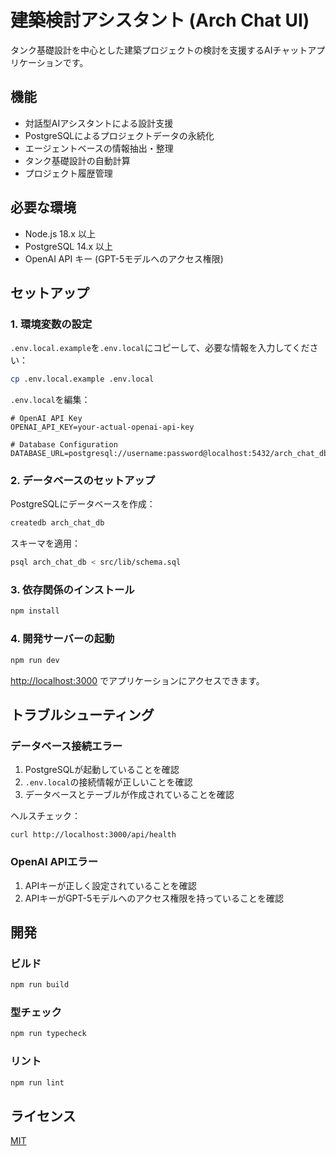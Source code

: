 # 建築検討アシスタント (Arch Chat UI)

タンク基礎設計を中心とした建築プロジェクトの検討を支援するAIチャットアプリケーションです。

## 機能

- 対話型AIアシスタントによる設計支援
- PostgreSQLによるプロジェクトデータの永続化
- エージェントベースの情報抽出・整理
- タンク基礎設計の自動計算
- プロジェクト履歴管理

## 必要な環境

- Node.js 18.x 以上
- PostgreSQL 14.x 以上
- OpenAI API キー (GPT-5モデルへのアクセス権限)

## セットアップ

### 1. 環境変数の設定

`.env.local.example`を`.env.local`にコピーして、必要な情報を入力してください：

```bash
cp .env.local.example .env.local
```

`.env.local`を編集：
```
# OpenAI API Key
OPENAI_API_KEY=your-actual-openai-api-key

# Database Configuration
DATABASE_URL=postgresql://username:password@localhost:5432/arch_chat_db
```

### 2. データベースのセットアップ

PostgreSQLにデータベースを作成：

```bash
createdb arch_chat_db
```

スキーマを適用：

```bash
psql arch_chat_db < src/lib/schema.sql
```

### 3. 依存関係のインストール

```bash
npm install
```

### 4. 開発サーバーの起動

```bash
npm run dev
```

[http://localhost:3000](http://localhost:3000) でアプリケーションにアクセスできます。

## トラブルシューティング

### データベース接続エラー

1. PostgreSQLが起動していることを確認
2. `.env.local`の接続情報が正しいことを確認
3. データベースとテーブルが作成されていることを確認

ヘルスチェック：
```
curl http://localhost:3000/api/health
```

### OpenAI APIエラー

1. APIキーが正しく設定されていることを確認
2. APIキーがGPT-5モデルへのアクセス権限を持っていることを確認

## 開発

### ビルド

```bash
npm run build
```

### 型チェック

```bash
npm run typecheck
```

### リント

```bash
npm run lint
```

## ライセンス

[MIT](LICENSE)